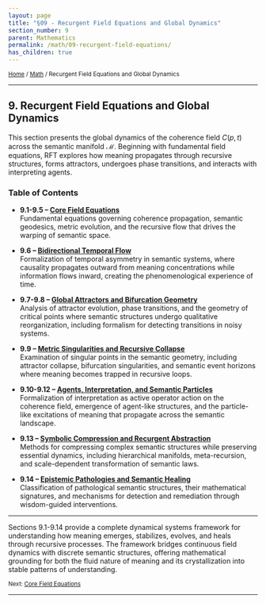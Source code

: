 ```yaml
---
layout: page
title: "§09 - Recurgent Field Equations and Global Dynamics"
section_number: 9
parent: Mathematics
permalink: /math/09-recurgent-field-equations/
has_children: true
---
```


<small>[Home](/) / [Math](/math/) / Recurgent Field Equations and Global Dynamics</small>

---

## **9. Recurgent Field Equations and Global Dynamics**

This section presents the global dynamics of the coherence field $C(p, t)$ across the semantic manifold $\mathcal{M}$. Beginning with fundamental field equations, RFT explores how meaning propagates through recursive structures, forms attractors, undergoes phase transitions, and interacts with interpreting agents.

### Table of Contents

- **9.1-9.5 – [Core Field Equations](/math/09-recurgent-field-equations/core-field-equations/)**  
  Fundamental equations governing coherence propagation, semantic geodesics, metric evolution, and the recursive flow that drives the warping of semantic space.

- **9.6 – [Bidirectional Temporal Flow](/math/09-recurgent-field-equations/temporal-dynamics/)**  
  Formalization of temporal asymmetry in semantic systems, where causality propagates outward from meaning concentrations while information flows inward, creating the phenomenological experience of time.

- **9.7-9.8 – [Global Attractors and Bifurcation Geometry](/math/09-recurgent-field-equations/attractors-and-transitions/)**  
  Analysis of attractor evolution, phase transitions, and the geometry of critical points where semantic structures undergo qualitative reorganization, including formalism for detecting transitions in noisy systems.

- **9.9 – [Metric Singularities and Recursive Collapse](/math/09-recurgent-field-equations/singularities/)**  
  Examination of singular points in the semantic geometry, including attractor collapse, bifurcation singularities, and semantic event horizons where meaning becomes trapped in recursive loops.

- **9.10-9.12 – [Agents, Interpretation, and Semantic Particles](/math/09-recurgent-field-equations/agents-and-interpretation/)**  
  Formalization of interpretation as active operator action on the coherence field, emergence of agent-like structures, and the particle-like excitations of meaning that propagate across the semantic landscape.

- **9.13 – [Symbolic Compression and Recurgent Abstraction](/math/09-recurgent-field-equations/compression-and-abstraction/)**  
  Methods for compressing complex semantic structures while preserving essential dynamics, including hierarchical manifolds, meta-recursion, and scale-dependent transformation of semantic laws.

- **9.14 – [Epistemic Pathologies and Semantic Healing](/math/09-recurgent-field-equations/pathologies-and-healing/)**  
  Classification of pathological semantic structures, their mathematical signatures, and mechanisms for detection and remediation through wisdom-guided interventions.

---

Sections 9.1-9.14 provide a complete dynamical systems framework for understanding how meaning emerges, stabilizes, evolves, and heals through recursive processes. The framework bridges continuous field dynamics with discrete semantic structures, offering mathematical grounding for both the fluid nature of meaning and its crystallization into stable patterns of understanding.

<small>Next: [Core Field Equations](/math/09-recurgent-field-equations/core-field-equations/)</small>

---
